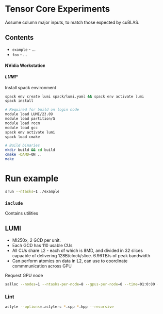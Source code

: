 # Tensor Core Experiments

Assume column major inputs, to match those expected by cuBLAS.

## Contents

-  `example` - ...
- `foo` - ...

#### **NVidia Workstation**



#### *LUMI**

Install spack environment

```bash
spack env create lumi spack/lumi.yaml && spack env activate lumi
spack install
```

```bash
# Required for build on login node
module load LUMI/23.09
module load partition/G
module load rocm
module load gcc
spack env activate lumi
spack load cmake

# Build binaries
mkdir build && cd build
cmake -DAMD=ON ..
make
```

# Run example
```bash
srun --ntasks=1 ./example
```

### `include`

Contains utilities


## LUMI

- MI250x, 2 GCD per unit.
- Each GCD has 110 usable CUs
- All CUs share L2 - each of which is 8MD, and divided in 32 slices capaable of delivering 128B/clock/slice. 6.96TB/s of peak bandwidth
- Can perform atomics on data in L2, can use to coordinate commmunication across GPU


Request GPU node

```bash
salloc --nodes=1 --ntasks-per-node=8 --gpus-per-node=8 --time=01:0:00 --partition=dev-g --account=$ACCOUNT
```

### Lint

```bash
astyle --options=.astylerc *.cpp *.hpp --recursive
```
